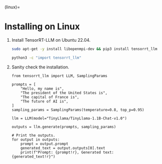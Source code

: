 (linux)=

# Installing on Linux

1. Install TensorRT-LLM on Ubuntu 22.04.

    ```bash
    sudo apt-get -y install libopenmpi-dev && pip3 install tensorrt_llm

    python3 -c "import tensorrt_llm"
    ```

2. Sanity check the installation.

    ```python3
    from tensorrt_llm import LLM, SamplingParams

    prompts = [
        "Hello, my name is",
        "The president of the United States is",
        "The capital of France is",
        "The future of AI is",
    ]
    sampling_params = SamplingParams(temperature=0.8, top_p=0.95)

    llm = LLM(model="TinyLlama/TinyLlama-1.1B-Chat-v1.0")

    outputs = llm.generate(prompts, sampling_params)

    # Print the outputs.
    for output in outputs:
        prompt = output.prompt
        generated_text = output.outputs[0].text
        print(f"Prompt: {prompt!r}, Generated text: {generated_text!r}")
    ```
